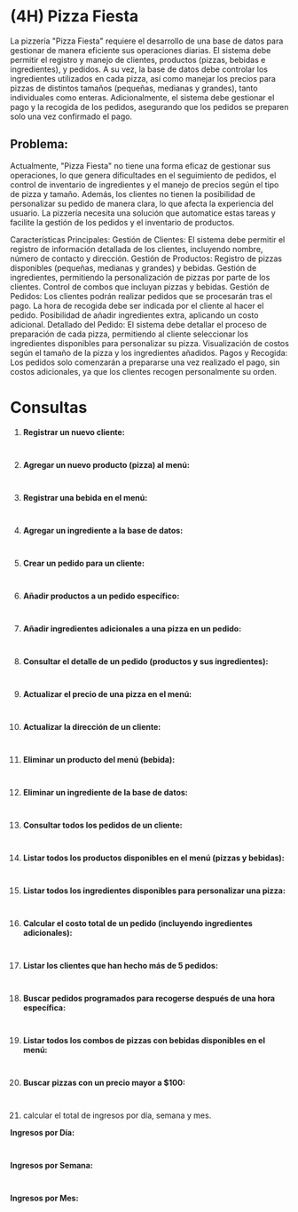 
# (4H) Pizza Fiesta
La pizzería "Pizza Fiesta" requiere el desarrollo de una base de datos para gestionar de manera eficiente sus operaciones diarias. El sistema debe permitir el registro y manejo de clientes, productos (pizzas, bebidas e ingredientes), y pedidos. A su vez, la base de datos debe controlar los ingredientes utilizados en cada pizza, así como manejar los precios para pizzas de distintos tamaños (pequeñas, medianas y grandes), tanto individuales como enteras. Adicionalmente, el sistema debe gestionar el pago y la recogida de los pedidos, asegurando que los pedidos se preparen solo una vez confirmado el pago.

## Problema:
Actualmente, "Pizza Fiesta" no tiene una forma eficaz de gestionar sus operaciones, lo que genera dificultades en el seguimiento de pedidos, el control de inventario de ingredientes y el manejo de precios según el tipo de pizza y tamaño. Además, los clientes no tienen la posibilidad de personalizar su pedido de manera clara, lo que afecta la experiencia del usuario. La pizzería necesita una solución que automatice estas tareas y facilite la gestión de los pedidos y el inventario de productos.

Características Principales:
Gestión de Clientes: El sistema debe permitir el registro de información detallada de los clientes, incluyendo nombre, número de contacto y dirección.
Gestión de Productos:
Registro de pizzas disponibles (pequeñas, medianas y grandes) y bebidas.
Gestión de ingredientes, permitiendo la personalización de pizzas por parte de los clientes.
Control de combos que incluyan pizzas y bebidas.
Gestión de Pedidos:
Los clientes podrán realizar pedidos que se procesarán tras el pago.
La hora de recogida debe ser indicada por el cliente al hacer el pedido.
Posibilidad de añadir ingredientes extra, aplicando un costo adicional.
Detallado del Pedido:
El sistema debe detallar el proceso de preparación de cada pizza, permitiendo al cliente seleccionar los ingredientes disponibles para personalizar su pizza.
Visualización de costos según el tamaño de la pizza y los ingredientes añadidos.
Pagos y Recogida: Los pedidos solo comenzarán a prepararse una vez realizado el pago, sin costos adicionales, ya que los clientes recogen personalmente su orden.



# Consultas



1. **Registrar un nuevo cliente:**



```sql



```



2. **Agregar un nuevo producto (pizza) al menú:**



```sql



```



3. **Registrar una bebida en el menú:**



```sql



```



4. **Agregar un ingrediente a la base de datos:**



```sql



```



5. **Crear un pedido para un cliente:**



```sql



```



6. **Añadir productos a un pedido específico:**



```sql



```



7. **Añadir ingredientes adicionales a una pizza en un pedido:**



```sql



```



8. **Consultar el detalle de un pedido (productos y sus ingredientes):**



```sql



```



9. **Actualizar el precio de una pizza en el menú:**



```sql



```



10. **Actualizar la dirección de un cliente:**



```sql



```



11. **Eliminar un producto del menú (bebida):**



```sql



```



12. **Eliminar un ingrediente de la base de datos:**



```sql



```



13. **Consultar todos los pedidos de un cliente:**



```sql



```



14. **Listar todos los productos disponibles en el menú (pizzas y bebidas):**



```sql



```



15. **Listar todos los ingredientes disponibles para personalizar una pizza:**



```sql



```



16. **Calcular el costo total de un pedido (incluyendo ingredientes adicionales):**



```sql



```



17. **Listar los clientes que han hecho más de 5 pedidos:**



```sql



```



18. **Buscar pedidos programados para recogerse después de una hora específica:**



```sql



```



19. **Listar todos los combos de pizzas con bebidas disponibles en el menú:**



```sql



```



20. **Buscar pizzas con un precio mayor a $100:**



```sql



```



21. calcular el total de ingresos por día, semana y mes. 



**Ingresos por Día:**



```sql



```



**Ingresos por Semana:**



```sql



```



**Ingresos por Mes:**



```sql



```